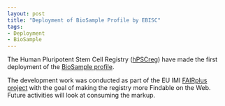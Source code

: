 ```yaml
---
layout: post
title: "Deployment of BioSample Profile by EBISC"
tags:
- Deployment
- BioSample
---
```

The Human Pluripotent Stem Cell Registry ([hPSCreg](https://hpscreg.eu/)) have made the first deployment of the [BioSample profile](/profiles/BioSample).

The development work was conducted as part of the EU IMI [FAIRplus project](https://fairplus-project.eu/) with the goal of making the registry more Findable on the Web. Future activities will look at consuming the markup.

